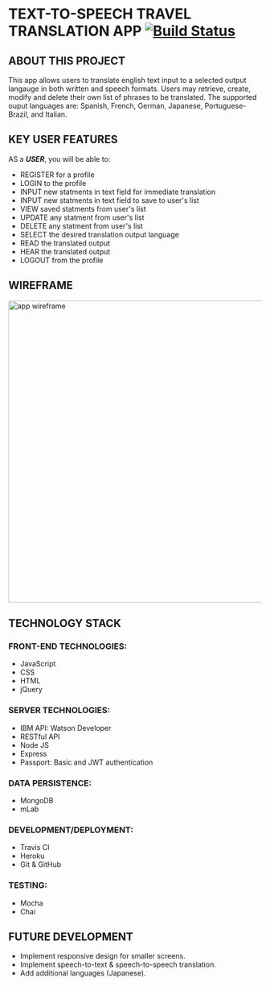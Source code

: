 # TEXT-TO-SPEECH TRAVEL TRANSLATION APP [![Build Status](https://travis-ci.org/Thinkful-C15/capstone-translation-app.svg?branch=feature-quang)](https://travis-ci.org/Thinkful-C15/capstone-translation-app)

## ABOUT THIS PROJECT
This app allows users to translate english text input to a selected output langauge in both written and speech formats. Users may retrieve, create, modify and delete their own list of phrases to be translated. The supported ouput languages are: Spanish, French, German, Japanese, Portuguese-Brazil, and Italian.

## KEY USER FEATURES
AS a ***USER***, you will be able to:
* REGISTER for a profile 
* LOGIN to the profile 
* INPUT new statments in text field for immediate translation 
* INPUT new statments in text field to save to user's list
* VIEW saved statments from user's list 
* UPDATE any statment from user's list 
* DELETE any statment from user's list 
* SELECT the desired translation output language
* READ the translated output
* HEAR the translated output
* LOGOUT from the profile

## WIREFRAME
<img src='https://s20.postimg.org/tg478c6zx/Text_to_Speech_Translator.png' width='600' alt='app wireframe'>

## TECHNOLOGY STACK

### FRONT-END TECHNOLOGIES:
* JavaScript
* CSS
* HTML
* jQuery

### SERVER TECHNOLOGIES:
* IBM API: Watson Developer
* RESTful API
* Node JS
* Express
* Passport: Basic and JWT authentication

### DATA PERSISTENCE: 
* ​MongoDB
* mLab

### DEVELOPMENT/DEPLOYMENT: 
* Travis CI
* Heroku
* Git & GitHub

### TESTING: 
* Mocha
* Chai

## FUTURE DEVELOPMENT
* Implement responsive design for smaller screens.
* Implement speech-to-text & speech-to-speech translation.
* Add additional languages (Japanese).
